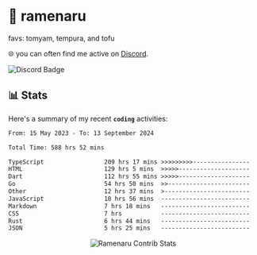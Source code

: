 # 🍜 ramenaru
favs: tomyam, tempura, and tofu

🌐 you can often find me active on [Discord](https://discordapp.com/users/503291004200157185).

![Discord Badge](https://dcbadge.vercel.app/api/shield/503291004200157185)

## 📊 Stats

Here's a summary of my recent **`coding`** activities:

<!--START_SECTION:waka-->

```txt
From: 15 May 2023 - To: 13 September 2024

Total Time: 588 hrs 52 mins

TypeScript                 209 hrs 17 mins >>>>>>>>>----------------   35.54 %
HTML                       129 hrs 5 mins  >>>>>--------------------   21.92 %
Dart                       112 hrs 55 mins >>>>>--------------------   19.18 %
Go                         54 hrs 50 mins  >>-----------------------   09.31 %
Other                      12 hrs 37 mins  >------------------------   02.14 %
JavaScript                 10 hrs 56 mins  -------------------------   01.86 %
Markdown                   7 hrs 18 mins   -------------------------   01.24 %
CSS                        7 hrs           -------------------------   01.19 %
Rust                       6 hrs 44 mins   -------------------------   01.14 %
JSON                       5 hrs 25 mins   -------------------------   00.92 %
```

<!--END_SECTION:waka-->

<div style="text-align: center;">
   <img align="center" src="https://github-readme-streak-stats.herokuapp.com/?user=Ramenaru&theme=dark&card_width=520" alt="Ramenaru Contrib Stats" />
</div>

